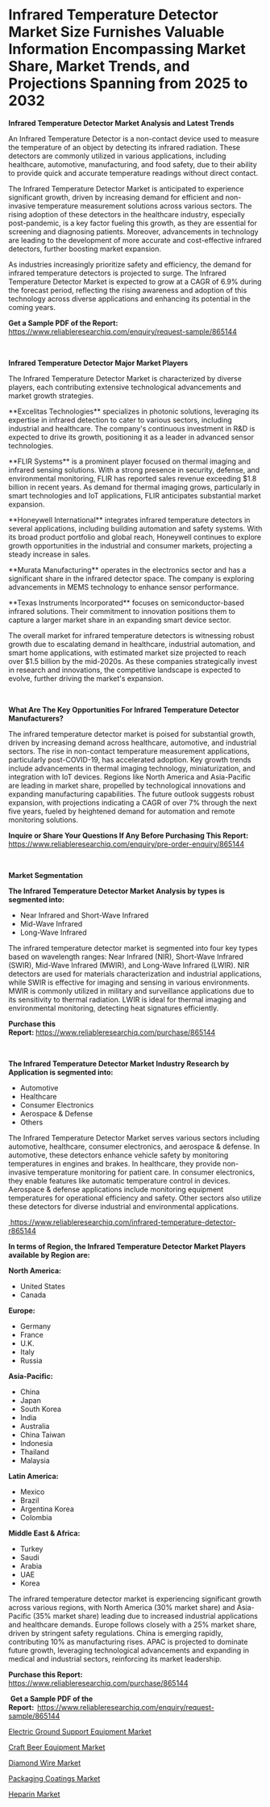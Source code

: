 <p><h1>Infrared Temperature Detector Market Size Furnishes Valuable Information Encompassing Market Share, Market Trends, and Projections Spanning from 2025 to 2032</h1></p><p><strong>Infrared Temperature Detector Market Analysis and Latest Trends</strong></p>
<p><p>An Infrared Temperature Detector is a non-contact device used to measure the temperature of an object by detecting its infrared radiation. These detectors are commonly utilized in various applications, including healthcare, automotive, manufacturing, and food safety, due to their ability to provide quick and accurate temperature readings without direct contact. </p><p>The Infrared Temperature Detector Market is anticipated to experience significant growth, driven by increasing demand for efficient and non-invasive temperature measurement solutions across various sectors. The rising adoption of these detectors in the healthcare industry, especially post-pandemic, is a key factor fueling this growth, as they are essential for screening and diagnosing patients. Moreover, advancements in technology are leading to the development of more accurate and cost-effective infrared detectors, further boosting market expansion.</p><p>As industries increasingly prioritize safety and efficiency, the demand for infrared temperature detectors is projected to surge. The Infrared Temperature Detector Market is expected to grow at a CAGR of 6.9% during the forecast period, reflecting the rising awareness and adoption of this technology across diverse applications and enhancing its potential in the coming years.</p></p>
<p><strong>Get a Sample PDF of the Report:&nbsp;</strong> <a href="https://www.reliableresearchiq.com/enquiry/request-sample/865144?utm_campaign=1896&utm_medium=2&utm_source=Github&utm_content=ia&utm_term=16022025&utm_id=infrared-temperature-detector">https://www.reliableresearchiq.com/enquiry/request-sample/865144</a></p>
<p>&nbsp;</p>
<p><strong>Infrared Temperature Detector Major Market Players</strong></p>
<p><p>The Infrared Temperature Detector Market is characterized by diverse players, each contributing extensive technological advancements and market growth strategies. </p><p>**Excelitas Technologies** specializes in photonic solutions, leveraging its expertise in infrared detection to cater to various sectors, including industrial and healthcare. The company's continuous investment in R&D is expected to drive its growth, positioning it as a leader in advanced sensor technologies.</p><p>**FLIR Systems** is a prominent player focused on thermal imaging and infrared sensing solutions. With a strong presence in security, defense, and environmental monitoring, FLIR has reported sales revenue exceeding $1.8 billion in recent years. As demand for thermal imaging grows, particularly in smart technologies and IoT applications, FLIR anticipates substantial market expansion.</p><p>**Honeywell International** integrates infrared temperature detectors in several applications, including building automation and safety systems. With its broad product portfolio and global reach, Honeywell continues to explore growth opportunities in the industrial and consumer markets, projecting a steady increase in sales.</p><p>**Murata Manufacturing** operates in the electronics sector and has a significant share in the infrared detector space. The company is exploring advancements in MEMS technology to enhance sensor performance.</p><p>**Texas Instruments Incorporated** focuses on semiconductor-based infrared solutions. Their commitment to innovation positions them to capture a larger market share in an expanding smart device sector.</p><p>The overall market for infrared temperature detectors is witnessing robust growth due to escalating demand in healthcare, industrial automation, and smart home applications, with estimated market size projected to reach over $1.5 billion by the mid-2020s. As these companies strategically invest in research and innovations, the competitive landscape is expected to evolve, further driving the market's expansion.</p></p>
<p>&nbsp;</p>
<p><strong>What Are The Key Opportunities For Infrared Temperature Detector Manufacturers?</strong></p>
<p><p>The infrared temperature detector market is poised for substantial growth, driven by increasing demand across healthcare, automotive, and industrial sectors. The rise in non-contact temperature measurement applications, particularly post-COVID-19, has accelerated adoption. Key growth trends include advancements in thermal imaging technology, miniaturization, and integration with IoT devices. Regions like North America and Asia-Pacific are leading in market share, propelled by technological innovations and expanding manufacturing capabilities. The future outlook suggests robust expansion, with projections indicating a CAGR of over 7% through the next five years, fueled by heightened demand for automation and remote monitoring solutions.</p></p>
<p><strong>Inquire or Share Your Questions If Any Before Purchasing This Report:</strong> <a href="https://www.reliableresearchiq.com/enquiry/pre-order-enquiry/865144?utm_campaign=1896&utm_medium=2&utm_source=Github&utm_content=ia&utm_term=16022025&utm_id=infrared-temperature-detector">https://www.reliableresearchiq.com/enquiry/pre-order-enquiry/865144</a></p>
<p>&nbsp;</p>
<p><strong>Market Segmentation</strong></p>
<p><strong>The Infrared Temperature Detector Market Analysis by types is segmented into:</strong></p>
<p><ul><li>Near Infrared and Short-Wave Infrared</li><li>Mid-Wave Infrared</li><li>Long-Wave Infrared</li></ul></p>
<p><p>The infrared temperature detector market is segmented into four key types based on wavelength ranges: Near Infrared (NIR), Short-Wave Infrared (SWIR), Mid-Wave Infrared (MWIR), and Long-Wave Infrared (LWIR). NIR detectors are used for materials characterization and industrial applications, while SWIR is effective for imaging and sensing in various environments. MWIR is commonly utilized in military and surveillance applications due to its sensitivity to thermal radiation. LWIR is ideal for thermal imaging and environmental monitoring, detecting heat signatures efficiently.</p></p>
<p><strong>Purchase this Report:&nbsp;</strong><a href="https://www.reliableresearchiq.com/purchase/865144?utm_campaign=1896&utm_medium=2&utm_source=Github&utm_content=ia&utm_term=16022025&utm_id=infrared-temperature-detector">https://www.reliableresearchiq.com/purchase/865144</a></p>
<p>&nbsp;</p>
<p><strong>The Infrared Temperature Detector Market Industry Research by Application is segmented into:</strong></p>
<p><ul><li>Automotive</li><li>Healthcare</li><li>Consumer Electronics</li><li>Aerospace & Defense</li><li>Others</li></ul></p>
<p><p>The Infrared Temperature Detector Market serves various sectors including automotive, healthcare, consumer electronics, and aerospace & defense. In automotive, these detectors enhance vehicle safety by monitoring temperatures in engines and brakes. In healthcare, they provide non-invasive temperature monitoring for patient care. In consumer electronics, they enable features like automatic temperature control in devices. Aerospace & defense applications include monitoring equipment temperatures for operational efficiency and safety. Other sectors also utilize these detectors for diverse industrial and environmental applications.</p></p>
<p><a href="https://www.reliableresearchiq.com/infrared-temperature-detector-r865144?utm_campaign=1896&utm_medium=2&utm_source=Github&utm_content=ia&utm_term=16022025&utm_id=infrared-temperature-detector">&nbsp;https://www.reliableresearchiq.com/infrared-temperature-detector-r865144</a></p>
<p><strong>In terms of Region, the Infrared Temperature Detector Market Players available by Region are:</strong></p>
<p>
    <p> <strong> North America: </strong>
        <ul>
            <li>United States</li>
            <li>Canada</li>
        </ul>
        </p> 
    <p> <strong> Europe: </strong>
        <ul>
            <li>Germany</li>
            <li>France</li>
            <li>U.K.</li>
            <li>Italy</li>
            <li>Russia</li>
        </ul>
        </p> 
    <p> <strong> Asia-Pacific: </strong>
        <ul>
            <li>China</li>
            <li>Japan</li>
            <li>South Korea</li>
            <li>India</li>
            <li>Australia</li>
            <li>China Taiwan</li>
            <li>Indonesia</li>
            <li>Thailand</li>
            <li>Malaysia</li>
        </ul>
        </p> 
    <p> <strong> Latin America: </strong>
        <ul>
            <li>Mexico</li>
            <li>Brazil</li>
            <li>Argentina Korea</li>
            <li>Colombia</li>
        </ul>
        </p> 
    <p> <strong> Middle East & Africa: </strong>
        <ul>
            <li>Turkey</li>
            <li>Saudi</li>
            <li>Arabia</li>
            <li>UAE</li>
            <li>Korea</li>
        </ul>
    </p>
    </p>
<p><p>The infrared temperature detector market is experiencing significant growth across various regions, with North America (30% market share) and Asia-Pacific (35% market share) leading due to increased industrial applications and healthcare demands. Europe follows closely with a 25% market share, driven by stringent safety regulations. China is emerging rapidly, contributing 10% as manufacturing rises. APAC is projected to dominate future growth, leveraging technological advancements and expanding in medical and industrial sectors, reinforcing its market leadership.</p></p>
<p><strong>Purchase this Report: </strong><a href="https://www.reliableresearchiq.com/purchase/865144?utm_campaign=1896&utm_medium=2&utm_source=Github&utm_content=ia&utm_term=16022025&utm_id=infrared-temperature-detector">https://www.reliableresearchiq.com/purchase/865144</a></p>
<p>&nbsp;<strong>Get a Sample PDF of the Report:&nbsp;&nbsp;</strong><a href="https://www.reliableresearchiq.com/enquiry/request-sample/865144?utm_campaign=1896&utm_medium=2&utm_source=Github&utm_content=ia&utm_term=16022025&utm_id=infrared-temperature-detector">https://www.reliableresearchiq.com/enquiry/request-sample/865144</a></p>
<p><strong></strong></p>
<p><p><a href="https://github.com/ajayanhaizan/Market-Research-Report-List-1/blob/main/electric-ground-support-equipment-market.md?utm_campaign=1896&utm_medium=2&utm_source=Github&utm_content=ia&utm_term=16022025&utm_id=infrared-temperature-detector">Electric Ground Support Equipment Market</a></p><p><a href="https://github.com/berbelsagwan/Market-Research-Report-List-1/blob/main/craft-beer-equipment-market.md?utm_campaign=1896&utm_medium=2&utm_source=Github&utm_content=ia&utm_term=16022025&utm_id=infrared-temperature-detector">Craft Beer Equipment Market</a></p><p><a href="https://www.linkedin.com/pulse/diamond-wire-market-sizeshare-recent-development-sales-pricesforecasted-xptmf?utm_campaign=1896&utm_medium=2&utm_source=Github&utm_content=ia&utm_term=16022025&utm_id=infrared-temperature-detector">Diamond Wire Market</a></p><p><a href="https://www.linkedin.com/pulse/growth-projections-packaging-coatings-market-comprehensive-9hfnf?utm_campaign=1896&utm_medium=2&utm_source=Github&utm_content=ia&utm_term=16022025&utm_id=infrared-temperature-detector">Packaging Coatings Market</a></p><p><a href="https://www.linkedin.com/pulse/key-trends-revenue-potential-global-heparin-market-detailed-cxwrf?utm_campaign=1896&utm_medium=2&utm_source=Github&utm_content=ia&utm_term=16022025&utm_id=infrared-temperature-detector">Heparin Market</a></p></p>